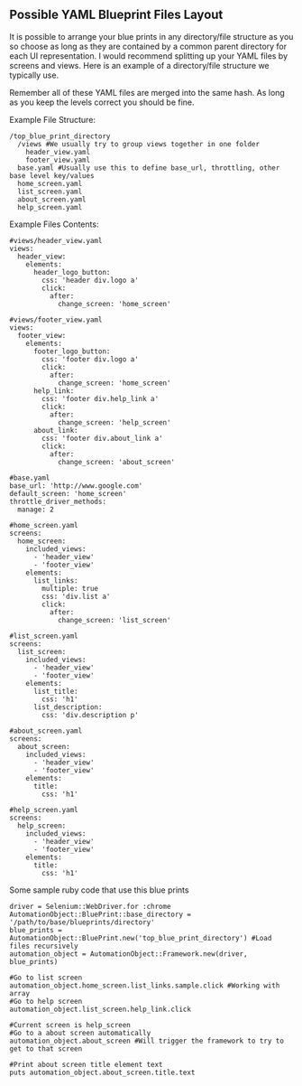Possible YAML Blueprint Files Layout
----

It is possible to arrange your blue prints in any directory/file structure as you so choose as long as they are contained
by a common parent directory for each UI representation.  I would recommend splitting up your YAML files by screens
and views.  Here is an example of a directory/file structure we typically use.

Remember all of these YAML files are merged into the same hash.  As long as you keep the levels correct you should be fine.

Example File Structure:
```
/top_blue_print_directory
  /views #We usually try to group views together in one folder
    header_view.yaml
    footer_view.yaml
  base.yaml #Usually use this to define base_url, throttling, other base level key/values
  home_screen.yaml
  list_screen.yaml
  about_screen.yaml
  help_screen.yaml
```
Example Files Contents:
```
#views/header_view.yaml
views:
  header_view:
    elements:
      header_logo_button:
        css: 'header div.logo a'
        click:
          after:
            change_screen: 'home_screen'

#views/footer_view.yaml
views:
  footer_view:
    elements:
      footer_logo_button:
        css: 'footer div.logo a'
        click:
          after:
            change_screen: 'home_screen'
      help_link:
        css: 'footer div.help_link a'
        click:
          after:
            change_screen: 'help_screen'
      about_link:
        css: 'footer div.about_link a'
        click:
          after:
            change_screen: 'about_screen'

#base.yaml
base_url: 'http://www.google.com'
default_screen: 'home_screen'
throttle_driver_methods:
  manage: 2

#home_screen.yaml
screens:
  home_screen:
    included_views:
      - 'header_view'
      - 'footer_view'
    elements:
      list_links:
        multiple: true
        css: 'div.list a'
        click:
          after:
            change_screen: 'list_screen'

#list_screen.yaml
screens:
  list_screen:
    included_views:
      - 'header_view'
      - 'footer_view'
    elements:
      list_title:
        css: 'h1'
      list_description:
        css: 'div.description p'

#about_screen.yaml
screens:
  about_screen:
    included_views:
      - 'header_view'
      - 'footer_view'
    elements:
      title:
        css: 'h1'

#help_screen.yaml
screens:
  help_screen:
    included_views:
      - 'header_view'
      - 'footer_view'
    elements:
      title:
        css: 'h1'
```

Some sample ruby code that use this blue prints
```
driver = Selenium::WebDriver.for :chrome
AutomationObject::BluePrint::base_directory = '/path/to/base/blueprints/directory'
blue_prints = AutomationObject::BluePrint.new('top_blue_print_directory') #Load files recursively
automation_object = AutomationObject::Framework.new(driver, blue_prints)

#Go to list screen
automation_object.home_screen.list_links.sample.click #Working with array
#Go to help screen
automation_object.list_screen.help_link.click

#Current screen is help_screen
#Go to a about screen automatically
automation_object.about_screen #Will trigger the framework to try to get to that screen

#Print about screen title element text
puts automation_object.about_screen.title.text
```